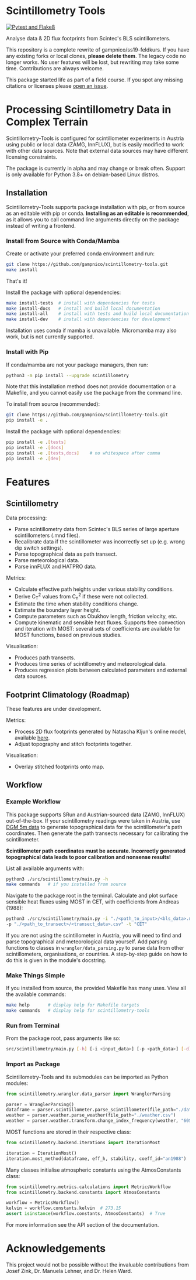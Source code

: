 <!-- Copyright 2023 Scintillometry-Tools Contributors.

Licensed under the Apache License, Version 2.0 (the "License");
you may not use this file except in compliance with the License.
You may obtain a copy of the License at

    https://www.apache.org/licenses/LICENSE-2.0

Unless required by applicable law or agreed to in writing, software
distributed under the License is distributed on an "AS IS" BASIS,
WITHOUT WARRANTIES OR CONDITIONS OF ANY KIND, either express or implied.
See the License for the specific language governing permissions and
limitations under the License. -->

# Scintillometry Tools

[![Pytest and Flake8](https://github.com/gampnico/scintillometry-tools/actions/workflows/python-app.yml/badge.svg?branch=main)](https://github.com/gampnico/scintillometry-tools/actions/workflows/python-app.yml)

Analyse data & 2D flux footprints from Scintec's BLS scintillometers.

This repository is a complete rewrite of gampnico/ss19-feldkurs. If you have any existing forks or local clones, **please delete them**. The legacy code no longer works. No user features will be lost, but rewriting may take some time. Contributions are always welcome.

This package started life as part of a field course. If you spot any missing citations or licenses please [open an issue](https://github.com/gampnico/scintillometry-tools/issues).

# Processing Scintillometry Data in Complex Terrain

Scintillometry-Tools is configured for scintillometer experiments in Austria using public or local data (ZAMG, InnFLUX), but is easily modified to work with other data sources. Note that external data sources may have different licensing constraints.

The package is currently in alpha and may change or break often. Support is only available for Python 3.8+ on debian-based Linux distros.

## Installation

Scintillometry-Tools supports package installation with pip, or from source as an editable with pip or conda. **Installing as an editable is recommended**, as it allows you to call command line arguments directly on the package instead of writing a frontend.

### Install from Source with Conda/Mamba

Create or activate your preferred conda environment and run:

```bash
git clone https://github.com/gampnico/scintillometry-tools.git
make install
```

That's it!

Install the package with optional dependencies:

```bash
make install-tests  # install with dependencies for tests
make install-docs   # install and build local documentation
make install-all    # install with tests and build local documentation
make install-dev    # install with dependencies for development
```

Installation uses conda if mamba is unavailable. Micromamba may also work, but is not currently supported.

### Install with Pip

If conda/mamba are not your package managers, then run:

```bash
python3 -m pip install --upgrade scintillometry
```

Note that this installation method does not provide documentation or a Makefile, and you cannot easily use the package from the command line.

To install from source (recommended):

```bash
git clone https://github.com/gampnico/scintillometry-tools.git
pip install -e .
```

Install the package with optional dependencies:

```bash
pip install -e .[tests]
pip install -e .[docs]
pip install -e .[tests,docs]    # no whitespace after comma
pip install -e .[dev]
```

# Features

## Scintillometry

Data processing:
- Parse scintillometry data from Scintec's BLS series of large aperture scintillometers (.mnd files).
- Recalibrate data if the scintillometer was incorrectly set up (e.g. wrong dip switch settings).
- Parse topographical data as path transect.
- Parse meteorological data.
- Parse innFLUX and HATPRO data.

Metrics:
- Calculate effective path heights under various stability conditions.
- Derive C<sub>T</sub><sup>2</sup> values from C<sub>n</sub><sup>2</sup> if these were not collected.
- Estimate the time when stability conditions change.
- Estimate the boundary layer height.
- Compute parameters such as Obukhov length, friction velocity, etc.
- Compute kinematic and sensible heat fluxes. Supports free convection and iteration with MOST: several sets of coefficients are available for MOST functions, based on previous studies.

Visualisation:
- Produces path transects.
- Produces time series of scintillometry and meteorological data.
- Produces regression plots between calculated parameters and external data sources.

## Footprint Climatology (Roadmap)

These features are under development.

Metrics:
- Process 2D flux footprints generated by Natascha Kljun's online model, available [here](http://footprint.kljun.net/).
- Adjust topography and stitch footprints together.

Visualisation:
- Overlay stitched footprints onto map.

## Workflow

### Example Workflow

This package supports SRun and Austrian-sourced data (ZAMG, InnFLUX) out-of-the-box. If your scintillometry readings were taken in Austria, use [DGM 5m data](https://www.data.gv.at/katalog/dataset/digitales-gelandemodell-des-landes-salzburg-5m) to generate topographical data for the scintillometer's path coordinates. Then generate the path transects necessary for calibrating the scintillometer.

**Scintillometer path coordinates must be accurate. Incorrectly generated topographical data leads to poor calibration and nonsense results!**

List all available arguments with:

```bash
python3 ./src/scintillometry/main.py -h
make commands   # if you installed from source
```

Navigate to the package root in the terminal. Calculate and plot surface
sensible heat fluxes using MOST in CET, with coefficients from Andreas (1988):

```bash
python3 ./src/scintillometry/main.py -i "./<path_to_input>/<bls_data>.mnd" \
-p "./<path_to_transect>/<transect_data>.csv" -t "CET"
```

If you are not using the scintillometer in Austria, you will need to find and parse topographical and meteorological data yourself. Add parsing functions to classes in ``wrangler/data_parsing.py`` to parse data from other scintillometers, organisations, or countries. A step-by-step guide on how to do this is given in the module's docstring.

### Make Things Simple

If you installed from source, the provided Makefile has many uses. View all the available commands:

```bash
make help       # display help for Makefile targets
make commands   # display help for scintillometry-tools
```

### Run from Terminal

From the package root, pass arguments like so:

```bash
src/scintillometry/main.py [-h] [-i <input_data>] [-p <path_data>] [-d] [...] [-v]
```

### Import as Package

Scintillometry-Tools and its submodules can be imported as Python modules:

```python
from scintillometry.wrangler.data_parser import WranglerParsing

parser = WranglerParsing()
dataframe = parser.scintillometer.parse_scintillometer(file_path="./data.mnd")
weather = parser.weather.parse_weather(file_path="./weather.csv")
weather = parser.weather.transform.change_index_frequency(weather, "60S")
```

MOST functions are stored in their respective class:

```python
from scintillometry.backend.iterations import IterationMost

iteration = IterationMost()
iteration.most_method(dataframe, eff_h, stability, coeff_id="an1988")
```

Many classes initialise atmospheric constants using the AtmosConstants class:

```python
from scintillometry.metrics.calculations import MetricsWorkflow
from scintillometry.backend.constants import AtmosConstants

workflow = MetricsWorkflow()
kelvin = workflow.constants.kelvin  # 273.15
assert isinstance(workflow.constants, AtmosConstants)  # True
```

For more information see the API section of the documentation.

# Acknowledgements

This project would not be possible without the invaluable contributions from Josef Zink, Dr. Manuela Lehner, and Dr. Helen Ward.
